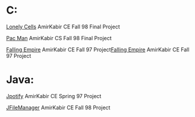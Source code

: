 # C:
[Lonely Cells](https://github.com/Ahmadrezadl/University_Programming_Projects/tree/master/(Lonely%20Cell)%20C%20AmirKabir) AmirKabir CE Fall 98 Final Project

[Pac Man](https://github.com/Ahmadrezadl/University_Programming_Projects/tree/master/(Pacman)%20C%20AmirKabir) AmirKabir CS Fall 98 Final Project

[Falling Empire](https://github.com/Ahmadrezadl/University_Programming_Projects/tree/master/(Falling%20Empire)%20C%20AmirKabir) AmirKabir CE Fall 97 Project[Falling Empire](https://github.com/Ahmadrezadl/University_Programming_Projects/tree/master/(Falling%20Empire)%20C%20AmirKabir) AmirKabir CE Fall 97 Project

# Java:
[Jpotify](https://github.com/Ahmadrezadl/University_Programming_Projects/tree/master/(Jpotify)%20Java%20AmirKabir) AmirKabir CE Spring 97 Project

[JFileManager](https://github.com/Ahmadrezadl/University_Programming_Projects/tree/master/(JFileManager)%20Java%20AmirKabir) AmirKabir CE Fall 98 Project